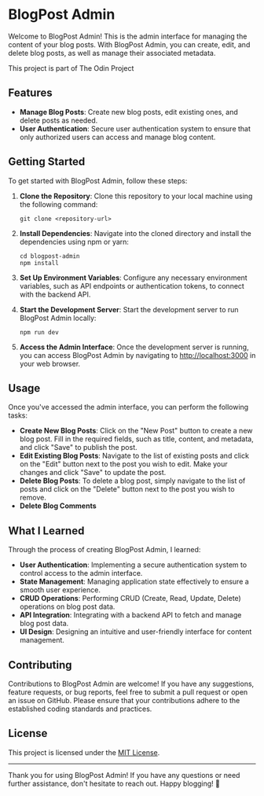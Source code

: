 # BlogPost Admin

Welcome to BlogPost Admin! This is the admin interface for managing the content of your blog posts. With BlogPost Admin, you can create, edit, and delete blog posts, as well as manage their associated metadata.

This project is part of The Odin Project

## Features

- **Manage Blog Posts**: Create new blog posts, edit existing ones, and delete posts as needed.
- **User Authentication**: Secure user authentication system to ensure that only authorized users can access and manage blog content.


## Getting Started

To get started with BlogPost Admin, follow these steps:

1. **Clone the Repository**: Clone this repository to your local machine using the following command:
   ```
   git clone <repository-url>
   ```

2. **Install Dependencies**: Navigate into the cloned directory and install the dependencies using npm or yarn:
   ```
   cd blogpost-admin
   npm install
   ```

3. **Set Up Environment Variables**: Configure any necessary environment variables, such as API endpoints or authentication tokens, to connect with the backend API.

4. **Start the Development Server**: Start the development server to run BlogPost Admin locally:
   ```
   npm run dev
   ```

5. **Access the Admin Interface**: Once the development server is running, you can access BlogPost Admin by navigating to [http://localhost:3000](http://localhost:3000) in your web browser.

## Usage

Once you've accessed the admin interface, you can perform the following tasks:

- **Create New Blog Posts**: Click on the "New Post" button to create a new blog post. Fill in the required fields, such as title, content, and metadata, and click "Save" to publish the post.
- **Edit Existing Blog Posts**: Navigate to the list of existing posts and click on the "Edit" button next to the post you wish to edit. Make your changes and click "Save" to update the post.
- **Delete Blog Posts**: To delete a blog post, simply navigate to the list of posts and click on the "Delete" button next to the post you wish to remove.
- **Delete Blog Comments**

## What I Learned

Through the process of creating BlogPost Admin, I learned:

- **User Authentication**: Implementing a secure authentication system to control access to the admin interface.
- **State Management**: Managing application state effectively to ensure a smooth user experience.
- **CRUD Operations**: Performing CRUD (Create, Read, Update, Delete) operations on blog post data.
- **API Integration**: Integrating with a backend API to fetch and manage blog post data.
- **UI Design**: Designing an intuitive and user-friendly interface for content management.

## Contributing

Contributions to BlogPost Admin are welcome! If you have any suggestions, feature requests, or bug reports, feel free to submit a pull request or open an issue on GitHub. Please ensure that your contributions adhere to the established coding standards and practices.

## License

This project is licensed under the [MIT License](LICENSE).

---

Thank you for using BlogPost Admin! If you have any questions or need further assistance, don't hesitate to reach out. Happy blogging! 🚀
